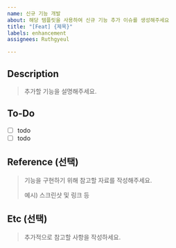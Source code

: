 ```yaml
---
name: 신규 기능 개발
about: 해당 템플릿을 사용하여 신규 기능 추가 이슈를 생성해주세요
title: "[Feat] {제목}"
labels: enhancement
assignees: Ruthgyeul

---
```


## Description
> 추가할 기능을 설명해주세요.

## To-Do
- [ ] todo
- [ ] todo

## Reference (선택)
> 기능을 구현하기 위해 참고할 자료를 작성해주세요.
>
> 예시) 스크린샷 및 링크 등

## Etc (선택)
> 추가적으로 참고할 사항을 작성하세요.
